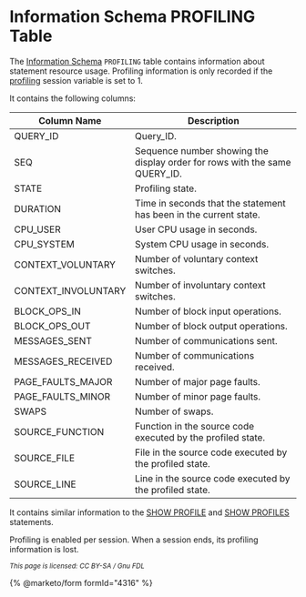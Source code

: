 # Information Schema PROFILING Table

The [Information Schema](../) `PROFILING` table contains information about statement resource usage. Profiling information is only recorded if the [profiling](../../../../../../ha-and-performance/optimization-and-tuning/system-variables/server-system-variables.md#profiling) session variable is set to 1.

It contains the following columns:

| Column Name          | Description                                                                 |
| -------------------- | --------------------------------------------------------------------------- |
| QUERY\_ID            | Query\_ID.                                                                  |
| SEQ                  | Sequence number showing the display order for rows with the same QUERY\_ID. |
| STATE                | Profiling state.                                                            |
| DURATION             | Time in seconds that the statement has been in the current state.           |
| CPU\_USER            | User CPU usage in seconds.                                                  |
| CPU\_SYSTEM          | System CPU usage in seconds.                                                |
| CONTEXT\_VOLUNTARY   | Number of voluntary context switches.                                       |
| CONTEXT\_INVOLUNTARY | Number of involuntary context switches.                                     |
| BLOCK\_OPS\_IN       | Number of block input operations.                                           |
| BLOCK\_OPS\_OUT      | Number of block output operations.                                          |
| MESSAGES\_SENT       | Number of communications sent.                                              |
| MESSAGES\_RECEIVED   | Number of communications received.                                          |
| PAGE\_FAULTS\_MAJOR  | Number of major page faults.                                                |
| PAGE\_FAULTS\_MINOR  | Number of minor page faults.                                                |
| SWAPS                | Number of swaps.                                                            |
| SOURCE\_FUNCTION     | Function in the source code executed by the profiled state.                 |
| SOURCE\_FILE         | File in the source code executed by the profiled state.                     |
| SOURCE\_LINE         | Line in the source code executed by the profiled state.                     |

It contains similar information to the [SHOW PROFILE](../../../show/show-profile.md) and [SHOW PROFILES](../../../show/show-profiles.md) statements.

Profiling is enabled per session. When a session ends, its profiling information is lost.

<sub>_This page is licensed: CC BY-SA / Gnu FDL_</sub>

{% @marketo/form formId="4316" %}
